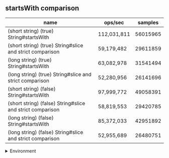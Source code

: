 ## startsWith comparison

|name|ops/sec|samples|
|-|-|-|
|(short string) (true) String#startsWith|112,031,811|56015965|
|(short string) (true) String#slice and strict comparison|59,179,482|29611859|
|(long string) (true) String#startsWith|63,082,978|31541494|
|(long string) (true) String#slice and strict comparison|52,280,956|26141696|
|(short string) (false) String#startsWith|97,999,772|49058391|
|(short string) (false) String#slice and strict comparison|58,819,553|29420785|
|(long string) (false) String#startsWith|85,372,033|42951892|
|(long string) (false) String#slice and strict comparison|52,955,689|26480751|


<details>
<summary>Environment</summary>

* __Machine:__ linux x64 | 4 vCPUs | 7.6GB Mem
* __Run:__ Tue Oct 29 2024 19:59:34 GMT+0000 (Coordinated Universal Time)
* __Node:__ `v21.0.0`
</details>

<!--
{"environment":{"platform":"linux","arch":"x64","cpus":4,"totalMemory":7.597877502441406},"benchmarks":[{"name":"(short string) (true) String#startsWith","opsSec":112031811.91847025,"samples":56015965},{"name":"(short string) (true) String#slice and strict comparison","opsSec":59179482.75694677,"samples":29611859},{"name":"(long string) (true) String#startsWith","opsSec":63082978.78988509,"samples":31541494},{"name":"(long string) (true) String#slice and strict comparison","opsSec":52280956.439363316,"samples":26141696},{"name":"(short string) (false) String#startsWith","opsSec":97999772.0361847,"samples":49058391},{"name":"(short string) (false) String#slice and strict comparison","opsSec":58819553.017831676,"samples":29420785},{"name":"(long string) (false) String#startsWith","opsSec":85372033.19289374,"samples":42951892},{"name":"(long string) (false) String#slice and strict comparison","opsSec":52955689.159912296,"samples":26480751}]}-->
